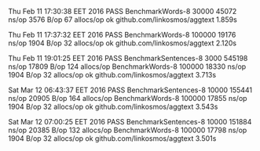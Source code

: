 Thu Feb 11 17:30:38 EET 2016
PASS
BenchmarkWords-8     30000       45072 ns/op      3576 B/op       67 allocs/op
ok    github.com/linkosmos/aggtext  1.859s

Thu Feb 11 17:37:32 EET 2016
PASS
BenchmarkWords-8    100000       19176 ns/op      1904 B/op       32 allocs/op
ok    github.com/linkosmos/aggtext  2.120s

Thu Feb 11 19:01:25 EET 2016
PASS
BenchmarkSentences-8      3000      545198 ns/op     17809 B/op      124 allocs/op
BenchmarkWords-8        100000       18330 ns/op      1904 B/op       32 allocs/op
ok    github.com/linkosmos/aggtext  3.713s

Sat Mar 12 06:43:37 EET 2016
PASS
BenchmarkSentences-8	   10000	    155441 ns/op	   20905 B/op	     164 allocs/op
BenchmarkWords-8    	  100000	     17855 ns/op	    1904 B/op	      32 allocs/op
ok  	github.com/linkosmos/aggtext	3.543s

Sat Mar 12 07:00:25 EET 2016
PASS
BenchmarkSentences-8	   10000	    151884 ns/op	   20385 B/op	     132 allocs/op
BenchmarkWords-8    	  100000	     17798 ns/op	    1904 B/op	      32 allocs/op
ok  	github.com/linkosmos/aggtext	3.501s
